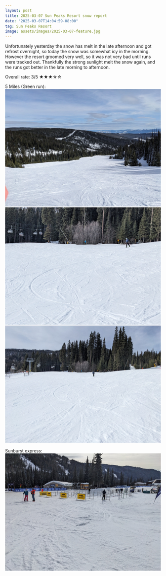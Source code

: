 ```yaml
---
layout: post
title: 2025-03-07 Sun Peaks Resort snow report
date: "2025-03-07T14:04:59-08:00"
tag: Sun Peaks Resort
image: assets/images/2025-03-07-feature.jpg
---
```


Unfortunately yesterday the snow has melt in the late afternoon and got refrost overnight, so today the snow was somewhat icy in the morning. However the resort groomed very well, so it was not very bad until runs were tracked out. Thankfully the strong sunlight melt the snow again, and the runs got better in the late morning to afternoon.

Overall rate: 3/5 ★★★☆☆

5 Miles (Green run):
![](/assets/images/2025-03-07-5-miles.jpg)
![](/assets/images/2025-03-07-5-miles-2.jpg)
![](/assets/images/2025-03-07-5-miles-3.jpg)

Sunburst express:
![](/assets/images/2025-03-07-sunburst-express.jpg)

